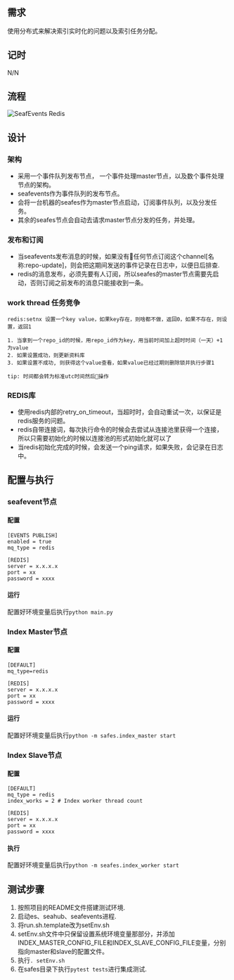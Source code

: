 ## 需求
使用分布式来解决索引实时化的问题以及索引任务分配。

## 记时
N/N

## 流程

![SeafEvents Redis](https://dev.seafile.com/seahub/lib/663d57b8-1602-4d6c-a8e3-1b237ca3a766/file/%E6%90%9C%E7%B4%A2%E3%80%81%E4%BA%8B%E4%BB%B6%E7%AD%89%E6%9C%8D%E5%8A%A1/seafes%E5%AE%9E%E6%97%B6%E6%90%9C%E7%B4%A2/Seafevents-Redis.png?raw=1)

## 设计

### 架构

* 采用一个事件队列发布节点， 一个事件处理master节点，以及数个事件处理节点的架构。
* seafevents作为事件队列的发布节点。
* 会将一台机器的seafes作为master节点启动，订阅事件队列，以及分发任务。
* 其余的seafes节点会自动去请求master节点分发的任务，并处理。

### 发布和订阅

* 当seafevents发布消息的时候，如果没有任何节点订阅这个channel[名称:repo-update]，则会把这期间发送的事件记录在日志中，以便日后排查.
* redis的消息发布，必须先要有人订阅，所以seafes的master节点需要先启动，否则订阅之前发布的消息只能接收到一条。

### work thread 任务竞争
    redis:setnx 设置一个key value，如果key存在，则啥都不做，返回0，如果不存在，则设置，返回1

    1. 当拿到一个repo_id的时候，用repo_id作为key，用当前时间加上超时时间（一天）+1 为value
    2. 如果设置成功，则更新资料库
    3. 如果设置不成功, 则获得这个value查看，如果value已经过期则删除锁并执行步骤1

    tip: 时间都会转为标准utc时间然后操作

### REDIS库

* 使用redis内部的retry_on_timeout，当超时时，会自动重试一次，以保证是redis服务的问题。
* redis自带连接词，每次执行命令的时候会去尝试从连接池里获得一个连接，所以只需要初始化的时候以连接池的形式初始化就可以了
* 当redis初始化完成的时候，会发送一个ping请求，如果失败，会记录在日志中。


## 配置与执行

### seafevent节点

#### 配置
```
[EVENTS PUBLISH]
enabled = true
mq_type = redis

[REDIS]
server = x.x.x.x
port = xx
password = xxxx
```

#### 运行

配置好环境变量后执行`python main.py`

### Index Master节点

#### 配置

```
[DEFAULT]
mq_type=redis

[REDIS]
server = x.x.x.x
port = xx
password = xxxx
```

#### 运行

配置好环境变量后执行`python -m safes.index_master start`

### Index Slave节点

#### 配置

```
[DEFAULT]
mq_type = redis
index_works = 2 # Index worker thread count

[REDIS]
server = x.x.x.x
port = xx
password = xxxx
```

#### 执行

配置好环境变量后执行`python -m seafes.index_worker start`  

## 测试步骤
1. 按照项目的README文件搭建测试环境.  
2. 启动es、seahub、seafevents进程. 
3. 将run.sh.template改为setEnv.sh   
4. setEnv.sh文件中只保留设置系统环境变量那部分，并添加INDEX_MASTER_CONFIG_FILE和INDEX_SLAVE_CONFIG_FILE变量，分别指向master和slave的配置文件。  
5.  执行`. setEnv.sh`
6.  在safes目录下执行`pytest tests`进行集成测试.